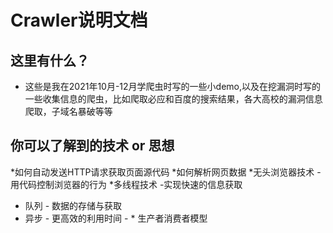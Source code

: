# Crawler说明文档

## 这里有什么？
* 这些是我在2021年10月-12月学爬虫时写的一些小demo,以及在挖漏洞时写的一些收集信息的爬虫，比如爬取必应和百度的搜索结果，各大高校的漏洞信息爬取，子域名暴破等等

## 你可以了解到的技术 or 思想
*如何自动发送HTTP请求获取页面源代码
*如何解析网页数据
*无头浏览器技术 
         -用代码控制浏览器的行为
*多线程技术 
         -实现快速的信息获取
* 队列
        - 数据的存储与获取
* 异步 
        - 更高效的利用时间
        - * 生产者消费者模型 
        

       
    

 

